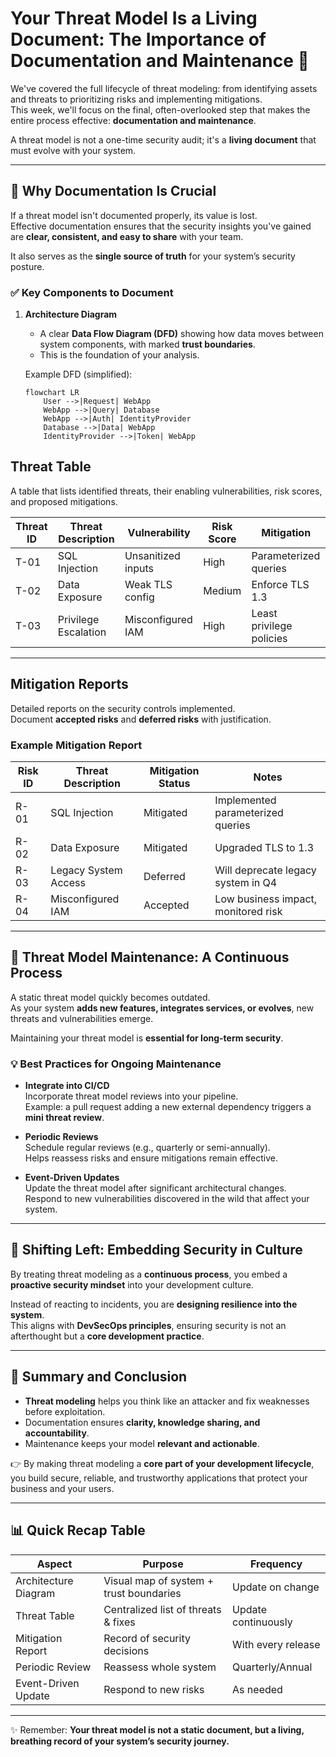 # Your Threat Model Is a Living Document: The Importance of Documentation and Maintenance 📝

We've covered the full lifecycle of threat modeling: from identifying assets and threats to prioritizing risks and implementing mitigations.  
This week, we'll focus on the final, often-overlooked step that makes the entire process effective: **documentation and maintenance**.  

A threat model is not a one-time security audit; it's a **living document** that must evolve with your system.

---

## 📌 Why Documentation Is Crucial

If a threat model isn't documented properly, its value is lost.  
Effective documentation ensures that the security insights you've gained are **clear, consistent, and easy to share** with your team.  

It also serves as the **single source of truth** for your system’s security posture.

### ✅ Key Components to Document

1. **Architecture Diagram**  
   - A clear **Data Flow Diagram (DFD)** showing how data moves between system components, with marked **trust boundaries**.  
   - This is the foundation of your analysis.

   Example DFD (simplified):

   ```mermaid
   flowchart LR
       User -->|Request| WebApp
       WebApp -->|Query| Database
       WebApp -->|Auth| IdentityProvider
       Database -->|Data| WebApp
       IdentityProvider -->|Token| WebApp

## Threat Table

A table that lists identified threats, their enabling vulnerabilities, risk scores, and proposed mitigations.

| Threat ID | Threat Description   | Vulnerability       | Risk Score | Mitigation              |
|-----------|----------------------|---------------------|------------|-------------------------|
| T-01      | SQL Injection        | Unsanitized inputs  | High       | Parameterized queries   |
| T-02      | Data Exposure        | Weak TLS config     | Medium     | Enforce TLS 1.3         |
| T-03      | Privilege Escalation | Misconfigured IAM   | High       | Least privilege policies |

---

## Mitigation Reports

Detailed reports on the security controls implemented.  
Document **accepted risks** and **deferred risks** with justification.

### Example Mitigation Report

| Risk ID | Threat Description   | Mitigation Status | Notes                                |
|---------|----------------------|------------------|--------------------------------------|
| R-01    | SQL Injection        | Mitigated        | Implemented parameterized queries    |
| R-02    | Data Exposure        | Mitigated        | Upgraded TLS to 1.3                  |
| R-03    | Legacy System Access | Deferred         | Will deprecate legacy system in Q4   |
| R-04    | Misconfigured IAM    | Accepted         | Low business impact, monitored risk  |

---

## 🔄 Threat Model Maintenance: A Continuous Process

A static threat model quickly becomes outdated.  
As your system **adds new features, integrates services, or evolves**, new threats and vulnerabilities emerge.  

Maintaining your threat model is **essential for long-term security**.

### 💡 Best Practices for Ongoing Maintenance

- **Integrate into CI/CD**  
  Incorporate threat model reviews into your pipeline.  
  Example: a pull request adding a new external dependency triggers a **mini threat review**.

- **Periodic Reviews**  
  Schedule regular reviews (e.g., quarterly or semi-annually).  
  Helps reassess risks and ensure mitigations remain effective.

- **Event-Driven Updates**  
  Update the threat model after significant architectural changes.  
  Respond to new vulnerabilities discovered in the wild that affect your system.

---

## 🚀 Shifting Left: Embedding Security in Culture

By treating threat modeling as a **continuous process**, you embed a **proactive security mindset** into your development culture.  

Instead of reacting to incidents, you are **designing resilience into the system**.  
This aligns with **DevSecOps principles**, ensuring security is not an afterthought but a **core development practice**.

---

## 📝 Summary and Conclusion

- **Threat modeling** helps you think like an attacker and fix weaknesses before exploitation.  
- Documentation ensures **clarity, knowledge sharing, and accountability**.  
- Maintenance keeps your model **relevant and actionable**.  

👉 By making threat modeling a **core part of your development lifecycle**, you build secure, reliable, and trustworthy applications that protect your business and your users.

---

## 📊 Quick Recap Table

| Aspect                | Purpose                                  | Frequency          |
|------------------------|------------------------------------------|--------------------|
| Architecture Diagram   | Visual map of system + trust boundaries | Update on change   |
| Threat Table           | Centralized list of threats & fixes     | Update continuously|
| Mitigation Report      | Record of security decisions            | With every release |
| Periodic Review        | Reassess whole system                   | Quarterly/Annual   |
| Event-Driven Update    | Respond to new risks                    | As needed          |

---

✨ Remember: **Your threat model is not a static document, but a living, breathing record of your system’s security journey.**
